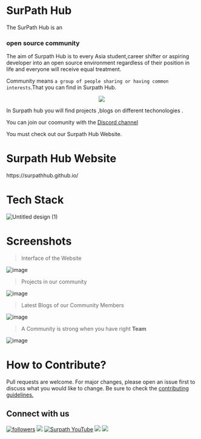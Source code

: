 <h1>SurPath Hub</h1>

The SurPath Hub is an <h3>open source community</h3>
The aim of Surpath Hub is to every Asia student,career shifter or aspiring developer into an open source environment regardless of their position in life
and everyone will receive equal treatment.

Community means ```a group of people sharing or having common interests```.That you can find in Surpath Hub.

<p align="center"><img src="https://user-images.githubusercontent.com/114678694/194757013-40e57ff8-e66d-4235-9afb-b932d1d0be75.png"/></p>

In Surpath hub you will find projects ,blogs on different techonologies .

You can join our coomunity  with the <a href="https://discord.com/invite/RATJsSGM9d">Discord channel</a>


You must check out our Surpath Hub Website.

<h1>Surpath Hub Website</h1>
https://surpathhub.github.io/

<h1>Tech Stack</h1>

![Untitled design (1)](https://user-images.githubusercontent.com/114678694/194757866-3e70536d-9192-480a-a136-77e6aa6fa68a.png)

<h1>Screenshots</h1>

>Interface of the Website

![image](https://user-images.githubusercontent.com/114678694/194758013-a583c077-6141-4e0a-920b-f500cd60dfa9.png)

>Projects in our community

![image](https://user-images.githubusercontent.com/114678694/194758071-15ada768-139c-4fbe-be5c-d920f3c4eccc.png)

>Latest Blogs of our Community Members

![image](https://user-images.githubusercontent.com/114678694/194758163-2791eaf2-fb2c-424c-8a2a-e30fcc791f6a.png)

>A Community is strong when you have right **Team**

![image](https://user-images.githubusercontent.com/114678694/194758241-670a413c-6015-4938-9038-604204663053.png)


<h1> How to Contribute?</h1>
Pull requests are welcome. For major changes, please open an issue first to discuss what you would like to change. Be sure to check the <a href="https://github.com/surpathcommunity/surpathcommunity.github.io/blob/main/CONTRIBUTING.md">contributing guidelines.</a>

<br/>

## Connect with us
<a href="https://twitter.com/SurPathHub"><img alt="followers" title="Follow me on Twitter" src="https://img.shields.io/badge/Twitter-1DA1F2?style=for-the-badge&logo=twitter&logoColor=white"/></a>
<a href="https://www.linkedin.com/company/surpathhub/"><img src="https://img.shields.io/badge/linkedin-%230077B5.svg?&style=for-the-badge&logo=linkedin&logoColor=white"></a>
<a href="https://www.youtube.com/channel/UCjA75ni_WO_AoyWsLxnnwjA"><img alt="Surpath YouTube" src="https://img.shields.io/badge/YouTube-FF0000?style=for-the-badge&logo=youtube&logoColor=white"></a>
<a href="https://web.facebook.com/SurPathHub"><img src="https://img.shields.io/badge/Facebook-1877F2?style=for-the-badge&logo=facebook&logoColor=white"></a>
<a href="https://www.instagram.com/SurPathHub/"><img src="https://img.shields.io/badge/Instagram-E4405F?style=for-the-badge&logo=instagram&logoColor=white"></a>   
